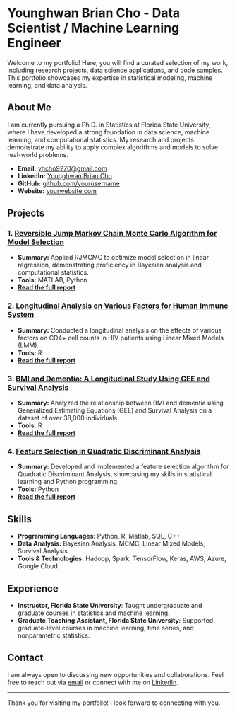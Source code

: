 # Younghwan Brian Cho - Data Scientist / Machine Learning Engineer

Welcome to my portfolio! Here, you will find a curated selection of my work, including research projects, data science applications, and code samples. This portfolio showcases my expertise in statistical modeling, machine learning, and data analysis.

## About Me
I am currently pursuing a Ph.D. in Statistics at Florida State University, where I have developed a strong foundation in data science, machine learning, and computational statistics. My research and projects demonstrate my ability to apply complex algorithms and models to solve real-world problems.

- **Email:** yhcho9270@gmail.com
- **LinkedIn:** [Younghwan Brian Cho](https://www.linkedin.com/in/yourusername)
- **GitHub:** [github.com/yourusername](https://github.com/yourusername)
- **Website:** [yourwebsite.com](https://yourwebsite.com)

## Projects

### 1. [Reversible Jump Markov Chain Monte Carlo Algorithm for Model Selection](https://github.com/yourusername/repo1)
- **Summary:** Applied RJMCMC to optimize model selection in linear regression, demonstrating proficiency in Bayesian analysis and computational statistics.
- **Tools:** MATLAB, Python
- **[Read the full report](https://github.com/yourusername/repo1/blob/main/RJMCMC_Model_Selection.pdf)**

### 2. [Longitudinal Analysis on Various Factors for Human Immune System](https://github.com/yourusername/repo2)
- **Summary:** Conducted a longitudinal analysis on the effects of various factors on CD4+ cell counts in HIV patients using Linear Mixed Models (LMM).
- **Tools:** R
- **[Read the full report](https://github.com/yourusername/repo2/blob/main/Longitudinal_Analysis.pdf)**

### 3. [BMI and Dementia: A Longitudinal Study Using GEE and Survival Analysis](https://github.com/YounghwanC/longitudinal-bmi-dementia.git)
- **Summary:** Analyzed the relationship between BMI and dementia using Generalized Estimating Equations (GEE) and Survival Analysis on a dataset of over 38,000 individuals.
- **Tools:** R
- **[Read the full report](https://github.com/yourusername/repo3/blob/main/BMI_Dementia_Study.pdf)**

### 4. [Feature Selection in Quadratic Discriminant Analysis](https://github.com/yourusername/repo4)
- **Summary:** Developed and implemented a feature selection algorithm for Quadratic Discriminant Analysis, showcasing my skills in statistical learning and Python programming.
- **Tools:** Python
- **[Read the full report](https://github.com/yourusername/repo4/blob/main/FSA_for_QDA.pdf)**

## Skills

- **Programming Languages:** Python, R, Matlab, SQL, C++
- **Data Analysis:** Bayesian Analysis, MCMC, Linear Mixed Models, Survival Analysis
- **Tools & Technologies:** Hadoop, Spark, TensorFlow, Keras, AWS, Azure, Google Cloud

## Experience
- **Instructor, Florida State University**: Taught undergraduate and graduate courses in statistics and machine learning.
- **Graduate Teaching Assistant, Florida State University**: Supported graduate-level courses in machine learning, time series, and nonparametric statistics.

## Contact
I am always open to discussing new opportunities and collaborations. Feel free to reach out via [email](mailto:yhcho9270@gmail.com) or connect with me on [LinkedIn](https://www.linkedin.com/in/yourusername).

---

Thank you for visiting my portfolio! I look forward to connecting with you.
